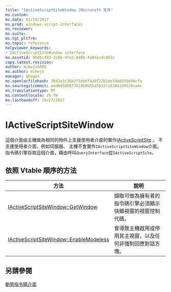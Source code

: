 ```yaml
---
title: "IActiveScriptSiteWindow |Microsoft 文件"
ms.custom: 
ms.date: 01/18/2017
ms.prod: windows-script-interfaces
ms.reviewer: 
ms.suite: 
ms.tgt_pltfrm: 
ms.topic: reference
helpviewer_keywords:
- IActiveScriptSiteWindow interface
ms.assetid: 96d5c493-2c0b-47e2-848b-4a8dacdcd65c
caps.latest.revision: 
author: mikejo5000
ms.author: mikejo
manager: ghogen
ms.openlocfilehash: 3043a3c36b2f1ebdf439f22b1de19dd559e50cfa
ms.sourcegitcommit: aadb9588877418b8b55a5612c1d3842d4520ca4c
ms.translationtype: MT
ms.contentlocale: zh-TW
ms.lasthandoff: 10/27/2017
---
```

# <a name="iactivescriptsitewindow"></a>IActiveScriptSiteWindow
這個介面由主機做為相同的物件上支援使用者介面的實作[IActiveScriptSite](../../winscript/reference/iactivescriptsite.md) 。 不支援使用者介面，例如伺服器、 主機不會實作`IActiveScriptSiteWindow`介面。 指令碼引擎存取這個介面，藉由呼叫`QueryInterface`從`IActiveScriptSite`。  
  
## <a name="methods-in-vtable-order"></a>依照 Vtable 順序的方法  
  
|方法|說明|  
|------------|-----------------|  
|[IActiveScriptSiteWindow::GetWindow](../../winscript/reference/iactivescriptsitewindow-getwindow.md)|擷取可做為擁有者的指令碼引擎必須顯示快顯視窗的視窗控制代碼。|  
|[IActiveScriptSiteWindow::EnableModeless](../../winscript/reference/iactivescriptsitewindow-enablemodeless.md)|會導致主機啟用或停用其主視窗，以及任何非強制回應對話方塊。|  
  
## <a name="see-also"></a>另請參閱  
 [動態指令碼介面](../../winscript/reference/active-script-interfaces.md)